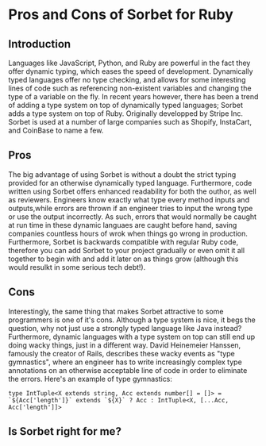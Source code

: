 # Pros and Cons of Sorbet for Ruby

## Introduction
Languages like JavaScript, Python, and Ruby are powerful in the fact they offer dynamic typing, which eases the speed of development. Dynamically typed languages offer no type checking, and allows for some interesting lines of code such as referencing non-existent variables and changing the type of a variable on the fly. In recent years however, there has been a trend of adding a type system on top of dynamically typed languages; Sorbet adds a type system on top of Ruby. Originally developped by Stripe Inc. Sorbet is used at a number of large companies such as Shopify, InstaCart, and CoinBase to name a few. 
## Pros
The big advantage of using Sorbet is without a doubt the strict typing provided for an otherwise dynamically typed language. Furthermore, code written using Sorbet offers enhanced readability for both the outhor, as well as reviewers. Engineers know exactly what type every method inputs and outputs,while errors are thrown if an engineer tries to input the wrong type or use the output incorrectly. As such, errors that would normally be caught at run time in these dynamic languaes are caught before hand, saving companies countless hours of wrok when things go wrong in production. Furthermore, Sorbet is backwards compatible with regular Ruby code, therefore you can add Sorbet to your project gradually or even omit it all together to begin with and add it later on as things grow (although this would resulkt in some serious tech debt!).
## Cons
Interestingly, the same thing that makes Sorbet attractive to some programmers is one of it's cons. Although a type system is nice, it begs the question, why not just use a strongly typed language like Java instead? Furthermore, dynamic languages with a type system on top can still end up doing wacky things, just in a different way. David Heinemeier Hanssen, famously the creator of Rails, describes these wacky events as "type gymnastics", where an engineer has to write increasingly complex type annotations on an otherwise acceptable line of code in order to eliminate the errors. Here's an example of type gymnastics:
````{verbatim, lang = "markdown"}
type IntTuple<X extends string, Acc extends number[] = []> =
`${Acc['length']}` extends `${X}` ? Acc : IntTuple<X, [...Acc, Acc['length']]>
````
## Is Sorbet right for me?

